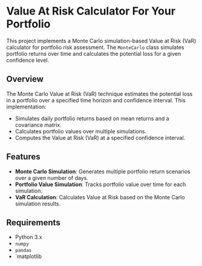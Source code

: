 # Value At Risk Calculator For Your Portfolio

This project implements a Monte Carlo simulation-based Value at Risk (VaR) calculator for portfolio risk assessment. The `MonteCarlo` class simulates portfolio returns over time and calculates the potential loss for a given confidence level.

## Overview

The Monte Carlo Value at Risk (VaR) technique estimates the potential loss in a portfolio over a specified time horizon and confidence interval. This implementation:

- Simulates daily portfolio returns based on mean returns and a covariance matrix.
- Calculates portfolio values over multiple simulations.
- Computes the Value at Risk (VaR) at a specified confidence interval.

## Features

- **Monte Carlo Simulation**: Generates multiple portfolio return scenarios over a given number of days.
- **Portfolio Value Simulation**: Tracks portfolio value over time for each simulation.
- **VaR Calculation**: Calculates Value at Risk based on the Monte Carlo simulation results.

## Requirements

- Python 3.x
- `numpy`
- `pandas`
- `matplotlib
